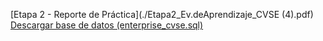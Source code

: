 [Etapa 2 - Reporte de Práctica](./Etapa2_Ev.deAprendizaje_CVSE (4).pdf)
[Descargar base de datos (enterprise_cvse.sql)](https://drive.google.com/file/d/ID-del-archivo/view?usp=sharing)
